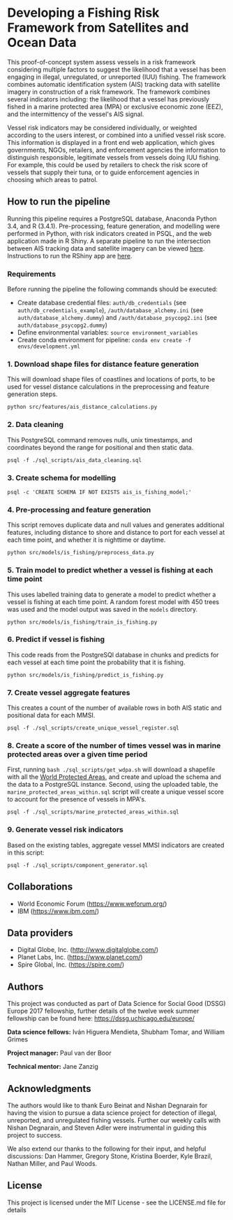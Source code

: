 # Developing a Fishing Risk Framework from Satellites and Ocean Data
This proof-of-concept system assess vessels in a risk framework considering multiple factors to suggest the likelihood that a vessel has been engaging in illegal, unregulated, or unreported (IUU) fishing. The framework combines automatic identification system (AIS) tracking data with satellite imagery in construction of a risk framework. The framework combines several indicators including: the likelihood that a vessel has previously fished in a marine protected area (MPA) or exclusive economic zone (EEZ), and the intermittency of the vessel's AIS signal. 

Vessel risk indicators may be considered individually, or weighted according to the users interest, or combined into a unified vessel risk score. This information is displayed in a front end web application, which gives governments, NGOs, retailers, and enforcement agencies the information to distinguish responsible, legitimate vessels from vessels doing IUU fishing. For example, this could be used by retailers to check the risk score of vessels that supply their tuna, or to guide enforcement agencies in choosing which areas to patrol. 

## How to run the pipeline
Running this pipeline requires a PostgreSQL database, Anaconda Python 3.4, and R (3.4.1). Pre-processing, feature generation, and modelling were performed in Python, with risk indicators created in PSQL, and the web application made in R Shiny. A separate pipeline to run the intersection between AIS tracking data and satellite imagery can be viewed [here](../master/src/sat_imagery/README.md). Instructions to run the RShiny app are [here](../master/shiny_app/README.md).

### Requirements
Before running the pipeline the following commands should be executed:
* Create database credential files: `auth/db_credentials` (see `auth/db_credentials_example`), `/auth/database_alchemy.ini` (see `auth/database_alchemy.dummy`) and `/auth/database_psycopg2.ini` (see `auth/database_psycopg2.dummy`)
* Define environmental variables: `source environment_variables`
* Create conda environment for pipeline: `conda env create -f envs/development.yml`

### 1. Download shape files for distance feature generation
This will download shape files of coastlines and locations of ports, to be used for vessel distance calculations 
in the preprocessing and feature generation steps.

`python src/features/ais_distance_calculations.py`

### 2. Data cleaning
This PostgreSQL command removes nulls, unix timestamps, and coordinates beyond the range for positional and 
then static data.

`psql -f ./sql_scripts/ais_data_cleaning.sql`

### 3. Create schema for modelling
`psql -c 'CREATE SCHEMA IF NOT EXISTS ais_is_fishing_model;'`

### 4. Pre-processing and feature generation 
This script removes duplicate data and null values and generates additional features, including distance to shore and distance to port for each vessel at each time point, and whether it is nighttime or daytime. 

`python src/models/is_fishing/preprocess_data.py`

### 5. Train model to predict whether a vessel is fishing at each time point 
This uses labelled training data to generate a model to predict whether a vessel is fishing at each time point. A random forest model with 450 trees was used and the model output was saved in the `models` directory.

`python src/models/is_fishing/train_is_fishing.py`

### 6. Predict if vessel is fishing
This code reads from the PostgreSQl database in chunks and predicts for each vessel at each time point the probability that it is fishing.

`python src/models/is_fishing/predict_is_fishing.py`

### 7. Create vessel aggregate features
This creates a count of the number of available rows in both AIS static and positional data for each MMSI.

`psql -f ./sql_scripts/create_unique_vessel_register.sql`

### 8. Create a score of the number of times vessel was in marine protected areas over a given time period
First, running `bash ./sql_scripts/get_wdpa.sh` will download a shapefile with all the [World Protected Areas](https://www.protectedplanet.net), and create and upload the schema and the data to a PostgreSQL instance. Second, using the uploaded table, the `marine_protected_areas_within.sql` script will create a unique vessel score to account for the presence of vessels in MPA's.

`psql -f ./sql_scripts/marine_protected_areas_within.sql`

### 9. Generate vessel risk indicators
Based on the existing tables, aggregate vessel MMSI indicators are created in this script:

`psql -f ./sql_scripts/component_generator.sql`

## Collaborations
* World Economic Forum (https://www.weforum.org/)
* IBM (https://www.ibm.com/)

## Data providers
* Digital Globe, Inc. (http://www.digitalglobe.com/)
* Planet Labs, Inc. (https://www.planet.com/)
* Spire Global, Inc. (https://spire.com/)

## Authors
This project was conducted as part of Data Science for Social Good (DSSG) Europe 2017 fellowship, further details of 
the twelve week summer fellowship can be found here:
https://dssg.uchicago.edu/europe/

**Data science fellows:** Iván Higuera Mendieta, Shubham Tomar, and William Grimes

**Project manager:** Paul van der Boor

**Technical mentor:** Jane Zanzig

## Acknowledgments
The authors would like to thank Euro Beinat and Nishan Degnarain for having the vision to pursue a data science project 
for detection of illegal, unreported, and unregulated fishing vessels. Further our weekly calls with Nishan Degnarain, and 
Steven Adler were instrumental in guiding this project to success.

We also extend our thanks to the following for their input, and helpful discussions: Dan Hammer, Gregory Stone, 
Kristina Boerder, Kyle Brazil, Nathan Miller, and Paul Woods.

## License
This project is licensed under the MIT License - see the LICENSE.md file for details

<!--

### Uploading data to database from S3 to AWS (wef-oceans)

1. Explore data in the bucket (check permissions in `~/.aws/credentials`)
`aws s3 --profile dssg2017 ls s3://dssg2017-wef --recursive`
[can use the `--human-readable --summarize` flags]

2. Download the data (remember to `cd /mnt/data/shared`)
`aws s3 --profile dssg2017 cp s3://dssg2017-wef . --recursive`
[The command will create a new folder and will not copy the files that already exist]

3. Explore and concatenate files (both static and positional)
```
files=(*static*)
{ head -n1 ${files[0]}; for f in ${files[*]}; do tail -n+2 "$f"; done; } > static_concat.csv

files=(*static*)
{ head -n1 ${files[0]}; for f in ${files[*]}; do tail -n+2 "$f"; done; } > position_concat.csv
```

4. Create DB schema:
`CREATE SCHEMA ais_messages;`

5. Generate SQL table with `csvsql` for static AIS data:
`head -n 3000000 static_concat.csv | iconv -t ascii | tr [:upper:] [:lower:] | tr ' ' '_' | csvsql -i postgresql`

```
CREATE TABLE ais_messages.full_year_static (
        msg_type INTEGER, 
        mmsi INTEGER, 
        timestamp TIMESTAMP, 
        imo FLOAT, 
        name VARCHAR(20), 
        ship_and_cargo_type FLOAT, 
        length FLOAT, 
        width FLOAT, 
        draught FLOAT, 
        eta_date VARCHAR(23), 
        call_sign VARCHAR(7), 
        destination VARCHAR(20)
);
```

6. Generate SQL table with `csvsql` for position ais data
`head -n 3000000 position_concat.csv | iconv -t ascii | tr [:upper:] [:lower:] | tr ' ' '_' | csvsql -i postgresql`

```
CREATE TABLE ais_messages.full_year_position (
        msg_type INTEGER, 
        mmsi INTEGER, 
        timestamp TIMESTAMP, 
        status INTEGER, 
        rot INTEGER, 
        speed FLOAT, 
        accuracy INTEGER, 
        longitude FLOAT, 
        latitude FLOAT, 
        course FLOAT, 
        heading INTEGER, 
        maneuver INTEGER
);
```


7. Upload data to database using `psql`:
`cat static_concat.csv | psql -c "\copy ais_messages.full_year_static from stdin with csv header;"`
Similarly for positional data:
`cat position_concat.csv | psql -c "\copy ais_messages.full_year_position from stdin with csv header;"`

8. Create geom column for positional coordinates:
```
ALTER TABLE ais_messages.full_year_position ADD COLUMN geom geometry(Point,4326);
UPDATE ais_messages.full_year_position SET geom = ST_SetSRID(ST_MakePoint(longitude, latitude), 4326);
```

9. Index database:
```
CREATE INDEX full_year_position_mmsi_idx ON ais_messages.full_year_position (mmsi) ;
CREATE INDEX full_year_position_geom_idx ON ais_messages.full_year_position (geom) ;
CREATE INDEX full_year_static_mmsi_idx ON ais_messages.full_year_static (mmsi) ;
```

10. Clean data:

```
DELETE
FROM ais_messages.full_year_position
WHERE (mmsi IS NULL OR mmsi < 100000000) 
OR (timestamp IS NULL OR timestamp = '1970-01-01 00:00:00') 
OR (longitude IS NULL OR longitude NOT BETWEEN -180 AND 180)
OR (latitude IS NULL OR latitude NOT BETWEEN -90 AND 90);

```

```
DELETE
FROM ais_messages.full_year_static
WHERE (mmsi IS NULL OR mmsi < 100000000) 
OR (timestamp IS NULL OR timestamp = '1970-01-01 00:00:00');
```
-->

